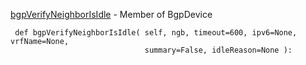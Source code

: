 [bgpVerifyNeighborIsIdle](http://spidar101.sjc.aristanetworks.com:8081/source/xref/eos-trunk/src/BgpCommon/test/BgpDevice.py#2686) - Member of BgpDevice

     def bgpVerifyNeighborIsIdle( self, ngb, timeout=600, ipv6=None, vrfName=None,
                                  summary=False, idleReason=None ):
                                  
                                  
